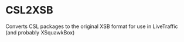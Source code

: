 # CSL2XSB
Converts CSL packages to the original XSB format for use in LiveTraffic (and probably XSquawkBox)
